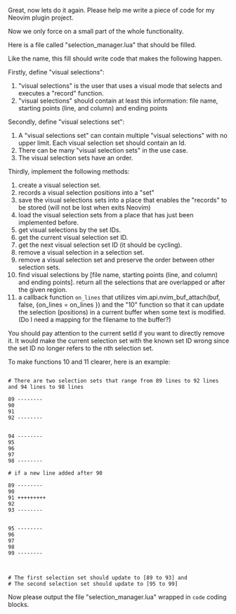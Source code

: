 Great, now lets do it again. Please help me write a piece of code for my Neovim plugin project. 

Now we only force on a small part of the whole functionality.

Here is a file called "selection_manager.lua" that should be filled. 

Like the name, this fill should write code that makes the following happen.

Firstly, define "visual selections":
1. "visual selections" is the user that uses a visual mode that selects and executes a "record" function. 
2. "visual selections" should contain at least this information: file name, starting points (line, and column) and ending points


Secondly, define "visual selections set":
1. A "visual selections set" can contain multiple "visual selections" with no upper limit. Each visual selection set should contain an Id. 
2. There can be many "visual selection sets" in the use case.
3. The visual selection sets have an order. 



Thirdly, implement the following methods:
1. create a visual selection set.
2. records a visual selection positions into a "set"
3. save the visual selections sets into a place that enables the "records" to be stored (will not be lost when exits Neovim)
4. load the visual selection sets from a place that has just been implemented before.
5. get visual selections by the set IDs.
6. get the current visual selection set ID.
7. get the next visual selection set ID (it should be cycling).
8. remove a visual selection in a selection set.
9. remove a visual selection set and preserve the order between other selection sets. 
10. find visual selections by [file name, starting points (line, and column) and ending points]. return all the selections that are overlapped or after the given region. 
11. a callback function `on_lines` that utilizes vim.api.nvim_buf_attach(buf, false, {on_lines = on_lines }) and the "10" function so that it can update the selection (positions) in a current buffer when some text is modified. (Do I need a mapping for the filename to the buffer?)


You should pay attention to the current setId if you want to directly remove it. 
It would make the current selection set with the known set ID wrong since the set ID no longer refers to the nth selection set.


To make functions 10 and 11 clearer, here is an example:
```

# There are two selection sets that range from 89 lines to 92 lines and 94 lines to 98 lines

89 --------
90
91
92 --------


94 --------
95 
96 
97 
98 --------

# if a new line added after 90

89 --------
90
91 +++++++++
92
93 --------


95 --------
96 
97 
98 
99 --------



# The first selection set should update to [89 to 93] and 
# The second selection set should update to [95 to 99] 

```

Now please output the file "selection_manager.lua" wrapped in 
``` code ``` 
coding blocks.  


